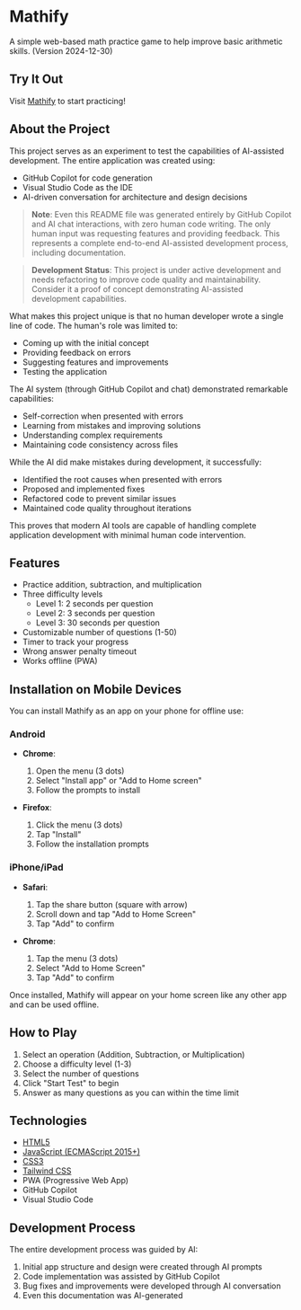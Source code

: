# Mathify

A simple web-based math practice game to help improve basic arithmetic skills. (Version 2024-12-30)

## Try It Out

Visit [Mathify](https://mcronberg.github.io/mathify/) to start practicing!

## About the Project

This project serves as an experiment to test the capabilities of AI-assisted development. The entire application was created using:
- GitHub Copilot for code generation
- Visual Studio Code as the IDE
- AI-driven conversation for architecture and design decisions

> **Note**: Even this README file was generated entirely by GitHub Copilot and AI chat interactions, with zero human code writing. The only human input was requesting features and providing feedback. This represents a complete end-to-end AI-assisted development process, including documentation.

> **Development Status**: This project is under active development and needs refactoring to improve code quality and maintainability. Consider it a proof of concept demonstrating AI-assisted development capabilities.

What makes this project unique is that no human developer wrote a single line of code. The human's role was limited to:
- Coming up with the initial concept
- Providing feedback on errors
- Suggesting features and improvements
- Testing the application

The AI system (through GitHub Copilot and chat) demonstrated remarkable capabilities:
- Self-correction when presented with errors
- Learning from mistakes and improving solutions
- Understanding complex requirements
- Maintaining code consistency across files

While the AI did make mistakes during development, it successfully:
- Identified the root causes when presented with errors
- Proposed and implemented fixes
- Refactored code to prevent similar issues
- Maintained code quality throughout iterations

This proves that modern AI tools are capable of handling complete application development with minimal human code intervention.

## Features

- Practice addition, subtraction, and multiplication
- Three difficulty levels
  - Level 1: 2 seconds per question
  - Level 2: 3 seconds per question
  - Level 3: 30 seconds per question
- Customizable number of questions (1-50)
- Timer to track your progress
- Wrong answer penalty timeout
- Works offline (PWA)

## Installation on Mobile Devices

You can install Mathify as an app on your phone for offline use:

### Android
- **Chrome**:
  1. Open the menu (3 dots)
  2. Select "Install app" or "Add to Home screen"
  3. Follow the prompts to install

- **Firefox**:
  1. Click the menu (3 dots)
  2. Tap "Install"
  3. Follow the installation prompts

### iPhone/iPad
- **Safari**:
  1. Tap the share button (square with arrow)
  2. Scroll down and tap "Add to Home Screen"
  3. Tap "Add" to confirm

- **Chrome**:
  1. Tap the menu (3 dots)
  2. Select "Add to Home Screen"
  3. Tap "Add" to confirm

Once installed, Mathify will appear on your home screen like any other app and can be used offline.

## How to Play

1. Select an operation (Addition, Subtraction, or Multiplication)
2. Choose a difficulty level (1-3)
3. Select the number of questions
4. Click "Start Test" to begin
5. Answer as many questions as you can within the time limit

## Technologies

- [HTML5](https://html.spec.whatwg.org/)
- [JavaScript (ECMAScript 2015+)](https://www.ecma-international.org/publications-and-standards/standards/ecma-262/)
- [CSS3](https://www.w3.org/TR/CSS/)
- [Tailwind CSS](https://tailwindcss.com/)
- PWA (Progressive Web App)
- GitHub Copilot
- Visual Studio Code

## Development Process

The entire development process was guided by AI:
1. Initial app structure and design were created through AI prompts
2. Code implementation was assisted by GitHub Copilot
3. Bug fixes and improvements were developed through AI conversation
4. Even this documentation was AI-generated


